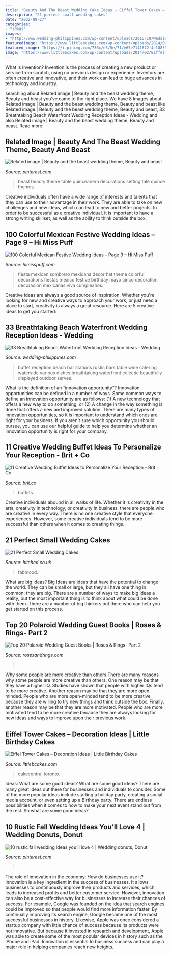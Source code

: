 ```yaml
---
title: "Beauty And The Beast Wedding Cake Ideas ~ Eiffel Tower Cakes – Decoration Ideas"
description: "21 perfect small wedding cakes"
date: "2022-09-27"
categories:
- "ideas"
images:
- "http://www.wedding-philippines.com/wp-content/uploads/2015/10/Wedding-Philippines-33-Breathtaking-Beach-Waterfront-Wedding-Reception-Venue-Ideas-13.jpg"
featuredImage: "https://www.littlebcakes.com/wp-content/uploads/2014/02/Eiffel-Tower-Cakes.jpg"
featured_image: "https://i.pinimg.com/736x/e6/5e/71/e65e7141672f4e18859a0a738ba366e3.jpg"
image: "https://www.littlebcakes.com/wp-content/uploads/2014/02/Eiffel-Tower-Cakes.jpg"
---
```



What is Invention?
Invention is the process of creating a new product or service from scratch, using no previous design or experience. Inventors are often creative and innovative, and their work can lead to huge advances in technology and industry.

	

		
searching about Related image | Beauty and the beast wedding theme, Beauty and beast you've came to the right place. We have 8 Images about Related image | Beauty and the beast wedding theme, Beauty and beast like Related image | Beauty and the beast wedding theme, Beauty and beast, 33 Breathtaking Beach Waterfront Wedding Reception Ideas - Wedding and also Related image | Beauty and the beast wedding theme, Beauty and beast. Read more:
		
    
## Related Image | Beauty And The Beast Wedding Theme, Beauty And Beast

<img loading=lazy src="https://i.pinimg.com/736x/df/7b/c4/df7bc499b27b7dfdba7e8bcebcdf4c4d.jpg" onerror="this.onerror=null;this.src='https://tse4.mm.bing.net/th?id=OIP.qUcxA39Uw-Dn8OTCidhivgHaLG&amp;pid=15.1';" alt="Related image | Beauty and the beast wedding theme, Beauty and beast">

_Source: pinterest.com_

>beast beauty theme table quinceanera decorations setting tale quince themes. 

	

Creative individuals often have a wide range of interests and talents that they can use to their advantage in their work. They are able to take on new challenges and new ideas, which can lead to new and better projects. In order to be successful as a creative individual, it is important to have a strong writing skillset, as well as the ability to think outside the box.

    
## 100 Colorful Mexican Festive Wedding Ideas – Page 9 – Hi Miss Puff

<img loading=lazy src="https://www.himisspuff.com/wp-content/uploads/2016/06/Sombrero-Wedding-Decor.jpg" onerror="this.onerror=null;this.src='https://tse3.mm.bing.net/th?id=OIP.ARMxD4SW4LAaSNl5-SLoJAHaLB&amp;pid=15.1';" alt="100 Colorful Mexican Festive Wedding Ideas – Page 9 – Hi Miss Puff">

_Source: himisspuff.com_

>fiesta mexican sombrero mexicana decor hat theme colorful decorations fiestas mexico festive birthday mayo cinco decoration decoracion mexicanas viva cumpleaños. 

	

Creative ideas are always a good source of inspiration. Whether you're looking for new and creative ways to approach your work, or just need a place to start, creativity is always a great resource. Here are 5 creative ideas to get you started: 

    
## 33 Breathtaking Beach Waterfront Wedding Reception Ideas - Wedding

<img loading=lazy src="http://www.wedding-philippines.com/wp-content/uploads/2015/10/Wedding-Philippines-33-Breathtaking-Beach-Waterfront-Wedding-Reception-Venue-Ideas-13.jpg" onerror="this.onerror=null;this.src='https://tse3.mm.bing.net/th?id=OIP.3JaX9PVSw7c3fEyhvvlgiAHaLL&amp;pid=15.1';" alt="33 Breathtaking Beach Waterfront Wedding Reception Ideas - Wedding">

_Source: wedding-philippines.com_

>buffet reception beach bar stations rustic bars table wine catering waterside various dishes breathtaking waterfront eclectic beautifully displayed outdoor serves. 

	

What is the definition of an “innovation opportunity”?
Innovation opportunities can be defined in a number of ways. Some common ways to define an innovation opportunity are as follows: (1) A new technology that offers a new way to do something, or (2) A change in the way something is done that offers a new and improved solution. 
There are many types of innovation opportunities, so it is important to understand which ones are right for your business. If you aren’t sure which opportunity you should pursue, you can use our helpful guide to help you determine whether an innovation opportunity is right for your company.

    
## 11 Creative Wedding Buffet Ideas To Personalize Your Reception - Brit + Co

<img loading=lazy src="https://www.brit.co/media-library/eyJhbGciOiJIUzI1NiIsInR5cCI6IkpXVCJ9.eyJpbWFnZSI6Imh0dHBzOi8vYXNzZXRzLnJibC5tcy8yMTc3NTUwMi9vcmlnaW4uanBnIiwiZXhwaXJlc19hdCI6MTY1OTE2NDkyOX0.fHrtpX8AhxRfEfPIyd_VfVYRjapCUi-TvGjQNe02dKg/image.jpg?width=1500&amp;coordinates=150%2C0%2C150%2C0&amp;height=2000" onerror="this.onerror=null;this.src='https://tse3.mm.bing.net/th?id=OIP.Ndrmi_1vQHsr7PtQz_ZNKAHaKl&amp;pid=15.1';" alt="11 Creative Wedding Buffet Ideas to Personalize Your Reception - Brit + Co">

_Source: brit.co_

>buffets. 

	

Creative individuals abound in all walks of life. Whether it is creativity in the arts, creativity in technology, or creativity in business, there are people who are creative in every way. There is no one creative style that everyone experiences. However, some creative individuals tend to be more successful than others when it comes to creating things.

    
## 21 Perfect Small Wedding Cakes

<img loading=lazy src="https://cdn0.hitched.co.uk/articles/images/3/5/4/6/img_66453/small-wedding-cakes-embellished.jpg" onerror="this.onerror=null;this.src='https://tse4.mm.bing.net/th?id=OIP.QsB8fRvfocB0LfXSrKh_yQHaMN&amp;pid=15.1';" alt="21 Perfect Small Wedding Cakes">

_Source: hitched.co.uk_

>fabmood. 

	

What are big ideas?
Big Ideas are ideas that have the potential to change the world. They can be small or large, but they all have one thing in common: they are big. There are a number of ways to make big ideas a reality, but the most important thing is to think about what could be done with them. There are a number of big thinkers out there who can help you get started on this process.

    
## Top 20 Polaroid Wedding Guest Books | Roses &amp; Rings- Part 2

<img loading=lazy src="http://www.rosesandrings.com/wp-content/uploads/2018/01/Place-a-Polaroid-camera-with-film-on-a-rustic-table-for-an-alternative-approach-to-the-wedding-guest-book.jpg" onerror="this.onerror=null;this.src='https://tse2.mm.bing.net/th?id=OIP.CUCbgTw189YtijfIbPHmTQHaJ4&amp;pid=15.1';" alt="Top 20 Polaroid Wedding Guest Books | Roses &amp; Rings- Part 2">

_Source: rosesandrings.com_

>. 

	

Why some people are more creative than others
There are many reasons why some people are more creative than others. One reason may be that they have a higher IQ. Studies have shown that people with higher IQs tend to be more creative. Another reason may be that they are more open-minded. People who are more open-minded tend to be more creative because they are willing to try new things and think outside the box. Finally, another reason may be that they are more motivated. People who are more motivated tend to be more creative because they are always looking for new ideas and ways to improve upon their previous work.

    
## Eiffel Tower Cakes – Decoration Ideas | Little Birthday Cakes

<img loading=lazy src="https://www.littlebcakes.com/wp-content/uploads/2014/02/Eiffel-Tower-Cakes.jpg" onerror="this.onerror=null;this.src='https://tse3.mm.bing.net/th?id=OIP.E1NWIFR-xDAqPOcNOdadxgHaLD&amp;pid=15.1';" alt="Eiffel Tower Cakes – Decoration Ideas | Little Birthday Cakes">

_Source: littlebcakes.com_

>cakecentral toronto. 

	

Ideas: What are some good ideas?
What are some good ideas?
There are many great ideas out there for businesses and individuals to consider. Some of the more popular ideas include starting a holiday party, creating a social media account, or even setting up a Birthday party. There are endless possibilities when it comes to how to make your next event stand out from the rest. So what are some good ideas?

    
## 10 Rustic Fall Wedding Ideas You’ll Love 4 | Wedding Donuts, Donut

<img loading=lazy src="https://i.pinimg.com/736x/e6/5e/71/e65e7141672f4e18859a0a738ba366e3.jpg" onerror="this.onerror=null;this.src='https://tse3.mm.bing.net/th?id=OIP.JKvwd6j7mqF2ceTEEFiAEAHaLH&amp;pid=15.1';" alt="10 rustic fall wedding ideas you’ll love 4 | Wedding donuts, Donut">

_Source: pinterest.com_

>. 

	

The role of innovation in the economy: How do businesses use it?
Innovation is a key ingredient in the success of businesses. It allows businesses to continuously improve their products and services, which leads to increased profits and better customer service. However, innovation can also be a cost-effective way for businesses to increase their chances of success. For example, Google was founded on the idea that search engines could be improved so that people would find more information faster. By continually improving its search engine, Google became one of the most successful businesses in history. Likewise, Apple was once considered a startup company with little chance of success because its products were not innovative. But because it invested in research and development, Apple was able to create some of the most popular devices in history such as the iPhone and iPad. Innovation is essential to business success and can play a major role in helping companies reach new heights.

